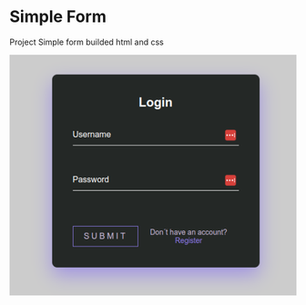 # Simple Form

Project Simple form builded html and css

<img src="simple-form.png" alt="simple form image" />
